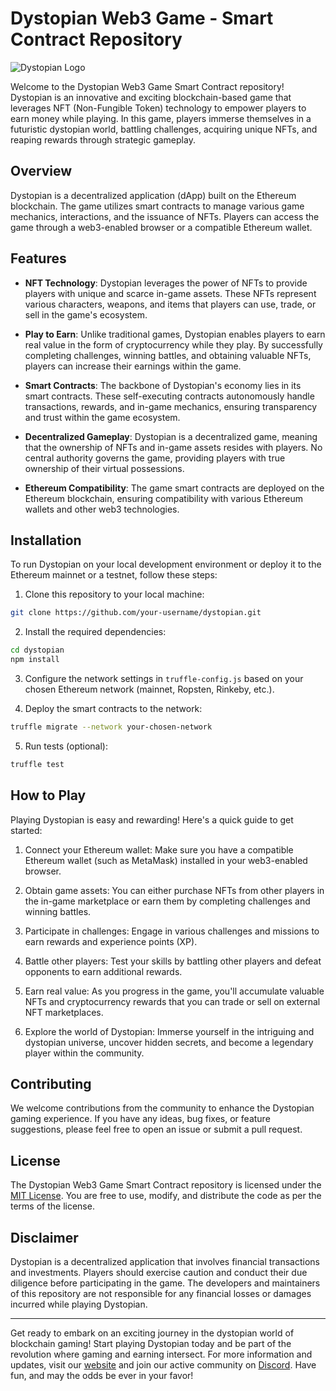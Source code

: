 # Dystopian Web3 Game - Smart Contract Repository

![Dystopian Logo](dystopian_logo.png)

Welcome to the Dystopian Web3 Game Smart Contract repository! Dystopian is an innovative and exciting blockchain-based game that leverages NFT (Non-Fungible Token) technology to empower players to earn money while playing. In this game, players immerse themselves in a futuristic dystopian world, battling challenges, acquiring unique NFTs, and reaping rewards through strategic gameplay.

## Overview

Dystopian is a decentralized application (dApp) built on the Ethereum blockchain. The game utilizes smart contracts to manage various game mechanics, interactions, and the issuance of NFTs. Players can access the game through a web3-enabled browser or a compatible Ethereum wallet.

## Features

- **NFT Technology**: Dystopian leverages the power of NFTs to provide players with unique and scarce in-game assets. These NFTs represent various characters, weapons, and items that players can use, trade, or sell in the game's ecosystem.

- **Play to Earn**: Unlike traditional games, Dystopian enables players to earn real value in the form of cryptocurrency while they play. By successfully completing challenges, winning battles, and obtaining valuable NFTs, players can increase their earnings within the game.

- **Smart Contracts**: The backbone of Dystopian's economy lies in its smart contracts. These self-executing contracts autonomously handle transactions, rewards, and in-game mechanics, ensuring transparency and trust within the game ecosystem.

- **Decentralized Gameplay**: Dystopian is a decentralized game, meaning that the ownership of NFTs and in-game assets resides with players. No central authority governs the game, providing players with true ownership of their virtual possessions.

- **Ethereum Compatibility**: The game smart contracts are deployed on the Ethereum blockchain, ensuring compatibility with various Ethereum wallets and other web3 technologies.

## Installation

To run Dystopian on your local development environment or deploy it to the Ethereum mainnet or a testnet, follow these steps:

1. Clone this repository to your local machine:

```bash
git clone https://github.com/your-username/dystopian.git
```

2. Install the required dependencies:

```bash
cd dystopian
npm install
```

3. Configure the network settings in `truffle-config.js` based on your chosen Ethereum network (mainnet, Ropsten, Rinkeby, etc.).

4. Deploy the smart contracts to the network:

```bash
truffle migrate --network your-chosen-network
```

5. Run tests (optional):

```bash
truffle test
```

## How to Play

Playing Dystopian is easy and rewarding! Here's a quick guide to get started:

1. Connect your Ethereum wallet: Make sure you have a compatible Ethereum wallet (such as MetaMask) installed in your web3-enabled browser.

2. Obtain game assets: You can either purchase NFTs from other players in the in-game marketplace or earn them by completing challenges and winning battles.

3. Participate in challenges: Engage in various challenges and missions to earn rewards and experience points (XP).

4. Battle other players: Test your skills by battling other players and defeat opponents to earn additional rewards.

5. Earn real value: As you progress in the game, you'll accumulate valuable NFTs and cryptocurrency rewards that you can trade or sell on external NFT marketplaces.

6. Explore the world of Dystopian: Immerse yourself in the intriguing and dystopian universe, uncover hidden secrets, and become a legendary player within the community.

## Contributing

We welcome contributions from the community to enhance the Dystopian gaming experience. If you have any ideas, bug fixes, or feature suggestions, please feel free to open an issue or submit a pull request.

## License

The Dystopian Web3 Game Smart Contract repository is licensed under the [MIT License](LICENSE). You are free to use, modify, and distribute the code as per the terms of the license.

## Disclaimer

Dystopian is a decentralized application that involves financial transactions and investments. Players should exercise caution and conduct their due diligence before participating in the game. The developers and maintainers of this repository are not responsible for any financial losses or damages incurred while playing Dystopian.

---

Get ready to embark on an exciting journey in the dystopian world of blockchain gaming! Start playing Dystopian today and be part of the revolution where gaming and earning intersect. For more information and updates, visit our [website](https://dystopian-game.com) and join our active community on [Discord](https://discord.gg/dystopian). Have fun, and may the odds be ever in your favor!
